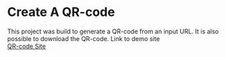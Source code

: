 # Create A QR-code
This project was build to generate a QR-code from an input URL. It is also possible to download the QR-code.
Link to demo site
</br>
[QR-code Site](https://filiphuhta.se/consid-qr-code/)
